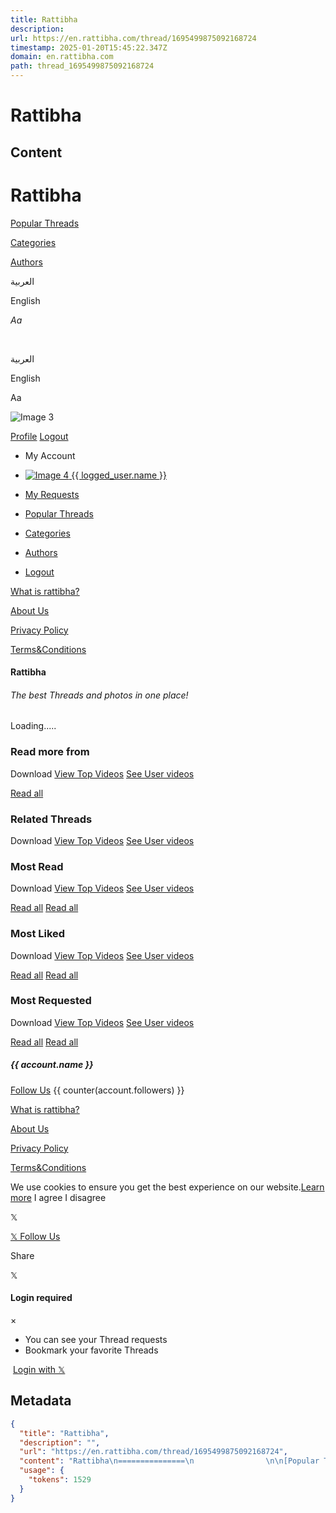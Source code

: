 ```yaml
---
title: Rattibha
description: 
url: https://en.rattibha.com/thread/1695499875092168724
timestamp: 2025-01-20T15:45:22.347Z
domain: en.rattibha.com
path: thread_1695499875092168724
---
```


# Rattibha



## Content

Rattibha
===============
                

[Popular Threads](https://en.rattibha.com/)

[Categories](https://en.rattibha.com/categories)

[Authors](https://en.rattibha.com/authors)

[](https://en.rattibha.com/)

العربية

English

_Aa_

[](https://en.rattibha.com/search "Search 𝕏 Threads")[](https://en.rattibha.com/thread/1695499875092168724#navbarMenu "Menu")

 [](https://en.rattibha.com/search)

العربية

English

Aa

![Image 3](https://en.rattibha.com/thread/1695499875092168724)

[Profile](https://en.rattibha.com/dashboard) [Logout](https://en.rattibha.com/twitter/logout)

*   My Account
    
*    [![Image 4](https://en.rattibha.com/thread/1695499875092168724) {{ logged\_user.name }}](https://en.rattibha.com/dashboard)
*   [My Requests](https://en.rattibha.com/dashboard)
*   [Popular Threads](https://en.rattibha.com/) 
*   [Categories](https://en.rattibha.com/categories) 
*   [Authors](https://en.rattibha.com/authors) 
*   [Logout](https://en.rattibha.com/twitter/logout) 

[What is rattibha?](https://en.rattibha.com/what-and-how)  

[About Us](https://en.rattibha.com/about)  

[Privacy Policy](https://en.rattibha.com/privacy)  

[Terms&Conditions](https://en.rattibha.com/terms)  

#### Rattibha

###### The best Threads and photos in one place!

Loading.....

### Read more from

[](https://en.rattibha.com/download/%7B%7Bth.thread_id%7D%7D)

[](https://en.rattibha.com/download/%7B%7Bth.thread_id%7D%7D)

Download [View Top Videos](https://en.rattibha.com/?tab=most_read&days=30&l=en&type=3) [See User videos](https://en.rattibha.com/%7B%7Bth.thread.u.username%7D%7D/videos)

[](https://en.rattibha.com/thread/%7B%7Bth.thread_id%7D%7D)

[Read all](https://en.rattibha.com/%7B%7Brelated_user.username%7D%7D)

### Related Threads

[](https://en.rattibha.com/download/%7B%7Bth.thread_id%7D%7D)

[](https://en.rattibha.com/download/%7B%7Bth.thread_id%7D%7D)

Download [View Top Videos](https://en.rattibha.com/?tab=most_read&days=30&l=en&type=3) [See User videos](https://en.rattibha.com/%7B%7Bth.thread.u.username%7D%7D/videos)

[](https://en.rattibha.com/thread/%7B%7Bth.thread_id%7D%7D)

### Most Read

[](https://en.rattibha.com/download/%7B%7Bth.thread_id%7D%7D)

[](https://en.rattibha.com/download/%7B%7Bth.thread_id%7D%7D)

Download [View Top Videos](https://en.rattibha.com/?tab=most_read&days=30&l=en&type=3) [See User videos](https://en.rattibha.com/%7B%7Bth.thread.u.username%7D%7D/videos)

[](https://en.rattibha.com/thread/%7B%7Bth.thread_id%7D%7D)

[Read all](https://en.rattibha.com/pictures#!?tab=most_read&days=7) [Read all](https://en.rattibha.com/#!?tab=most_read&days=7)

### Most Liked

[](https://en.rattibha.com/download/%7B%7Bth.thread_id%7D%7D)

[](https://en.rattibha.com/download/%7B%7Bth.thread_id%7D%7D)

Download [View Top Videos](https://en.rattibha.com/?tab=most_read&days=30&l=en&type=3) [See User videos](https://en.rattibha.com/%7B%7Bth.thread.u.username%7D%7D/videos)

[](https://en.rattibha.com/thread/%7B%7Bth.thread_id%7D%7D)

[Read all](https://en.rattibha.com/#!?tab=most_liked&days=7) [Read all](https://en.rattibha.com/pictures#!?tab=most_liked&days=7)

### Most Requested

[](https://en.rattibha.com/download/%7B%7Bth.thread_id%7D%7D)

[](https://en.rattibha.com/download/%7B%7Bth.thread_id%7D%7D)

Download [View Top Videos](https://en.rattibha.com/?tab=most_read&days=30&l=en&type=3) [See User videos](https://en.rattibha.com/%7B%7Bth.thread.u.username%7D%7D/videos)

[](https://en.rattibha.com/thread/%7B%7Bth.thread_id%7D%7D)

[Read all](https://en.rattibha.com/#!?tab=most_requested&days=7) [Read all](https://en.rattibha.com/pictures#!?tab=most_requested&days=7)

##### {{ account.name }}

[Follow Us](https://twitter.com/intent/follow?screen_name={{account.username}}) {{ counter(account.followers) }}

[What is rattibha?](https://en.rattibha.com/what-and-how)  

[About Us](https://en.rattibha.com/about)  

[Privacy Policy](https://en.rattibha.com/privacy)  

[Terms&Conditions](https://en.rattibha.com/terms)  

We use cookies to ensure you get the best experience on our website.[Learn more](https://en.rattibha.com/privacy) I agree I disagree

𝕏  

[](https://en.rattibha.com/what-and-how)[𝕏 Follow Us](https://twitter.com/intent/follow/?screen_name={{account.username}})

Share

𝕏 

#### Login required

×

*   You can see your Thread requests
*   Bookmark your favorite Threads

 [Login with 𝕏](https://en.rattibha.com/twitter/login)

## Metadata

```json
{
  "title": "Rattibha",
  "description": "",
  "url": "https://en.rattibha.com/thread/1695499875092168724",
  "content": "Rattibha\n===============\n                \n\n[Popular Threads](https://en.rattibha.com/)\n\n[Categories](https://en.rattibha.com/categories)\n\n[Authors](https://en.rattibha.com/authors)\n\n[](https://en.rattibha.com/)\n\nالعربية\n\nEnglish\n\n_Aa_\n\n[](https://en.rattibha.com/search \"Search 𝕏 Threads\")[](https://en.rattibha.com/thread/1695499875092168724#navbarMenu \"Menu\")\n\n [](https://en.rattibha.com/search)\n\nالعربية\n\nEnglish\n\nAa\n\n![Image 3](https://en.rattibha.com/thread/1695499875092168724)\n\n[Profile](https://en.rattibha.com/dashboard) [Logout](https://en.rattibha.com/twitter/logout)\n\n*   My Account\n    \n*    [![Image 4](https://en.rattibha.com/thread/1695499875092168724) {{ logged\\_user.name }}](https://en.rattibha.com/dashboard)\n*   [My Requests](https://en.rattibha.com/dashboard)\n*   [Popular Threads](https://en.rattibha.com/) \n*   [Categories](https://en.rattibha.com/categories) \n*   [Authors](https://en.rattibha.com/authors) \n*   [Logout](https://en.rattibha.com/twitter/logout) \n\n[What is rattibha?](https://en.rattibha.com/what-and-how)  \n\n[About Us](https://en.rattibha.com/about)  \n\n[Privacy Policy](https://en.rattibha.com/privacy)  \n\n[Terms&Conditions](https://en.rattibha.com/terms)  \n\n#### Rattibha\n\n###### The best Threads and photos in one place!\n\nLoading.....\n\n### Read more from\n\n[](https://en.rattibha.com/download/%7B%7Bth.thread_id%7D%7D)\n\n[](https://en.rattibha.com/download/%7B%7Bth.thread_id%7D%7D)\n\nDownload [View Top Videos](https://en.rattibha.com/?tab=most_read&days=30&l=en&type=3) [See User videos](https://en.rattibha.com/%7B%7Bth.thread.u.username%7D%7D/videos)\n\n[](https://en.rattibha.com/thread/%7B%7Bth.thread_id%7D%7D)\n\n[Read all](https://en.rattibha.com/%7B%7Brelated_user.username%7D%7D)\n\n### Related Threads\n\n[](https://en.rattibha.com/download/%7B%7Bth.thread_id%7D%7D)\n\n[](https://en.rattibha.com/download/%7B%7Bth.thread_id%7D%7D)\n\nDownload [View Top Videos](https://en.rattibha.com/?tab=most_read&days=30&l=en&type=3) [See User videos](https://en.rattibha.com/%7B%7Bth.thread.u.username%7D%7D/videos)\n\n[](https://en.rattibha.com/thread/%7B%7Bth.thread_id%7D%7D)\n\n### Most Read\n\n[](https://en.rattibha.com/download/%7B%7Bth.thread_id%7D%7D)\n\n[](https://en.rattibha.com/download/%7B%7Bth.thread_id%7D%7D)\n\nDownload [View Top Videos](https://en.rattibha.com/?tab=most_read&days=30&l=en&type=3) [See User videos](https://en.rattibha.com/%7B%7Bth.thread.u.username%7D%7D/videos)\n\n[](https://en.rattibha.com/thread/%7B%7Bth.thread_id%7D%7D)\n\n[Read all](https://en.rattibha.com/pictures#!?tab=most_read&days=7) [Read all](https://en.rattibha.com/#!?tab=most_read&days=7)\n\n### Most Liked\n\n[](https://en.rattibha.com/download/%7B%7Bth.thread_id%7D%7D)\n\n[](https://en.rattibha.com/download/%7B%7Bth.thread_id%7D%7D)\n\nDownload [View Top Videos](https://en.rattibha.com/?tab=most_read&days=30&l=en&type=3) [See User videos](https://en.rattibha.com/%7B%7Bth.thread.u.username%7D%7D/videos)\n\n[](https://en.rattibha.com/thread/%7B%7Bth.thread_id%7D%7D)\n\n[Read all](https://en.rattibha.com/#!?tab=most_liked&days=7) [Read all](https://en.rattibha.com/pictures#!?tab=most_liked&days=7)\n\n### Most Requested\n\n[](https://en.rattibha.com/download/%7B%7Bth.thread_id%7D%7D)\n\n[](https://en.rattibha.com/download/%7B%7Bth.thread_id%7D%7D)\n\nDownload [View Top Videos](https://en.rattibha.com/?tab=most_read&days=30&l=en&type=3) [See User videos](https://en.rattibha.com/%7B%7Bth.thread.u.username%7D%7D/videos)\n\n[](https://en.rattibha.com/thread/%7B%7Bth.thread_id%7D%7D)\n\n[Read all](https://en.rattibha.com/#!?tab=most_requested&days=7) [Read all](https://en.rattibha.com/pictures#!?tab=most_requested&days=7)\n\n##### {{ account.name }}\n\n[Follow Us](https://twitter.com/intent/follow?screen_name={{account.username}}) {{ counter(account.followers) }}\n\n[What is rattibha?](https://en.rattibha.com/what-and-how)  \n\n[About Us](https://en.rattibha.com/about)  \n\n[Privacy Policy](https://en.rattibha.com/privacy)  \n\n[Terms&Conditions](https://en.rattibha.com/terms)  \n\nWe use cookies to ensure you get the best experience on our website.[Learn more](https://en.rattibha.com/privacy) I agree I disagree\n\n𝕏  \n\n[](https://en.rattibha.com/what-and-how)[𝕏 Follow Us](https://twitter.com/intent/follow/?screen_name={{account.username}})\n\nShare\n\n𝕏 \n\n#### Login required\n\n×\n\n*   You can see your Thread requests\n*   Bookmark your favorite Threads\n\n [Login with 𝕏](https://en.rattibha.com/twitter/login)",
  "usage": {
    "tokens": 1529
  }
}
```
